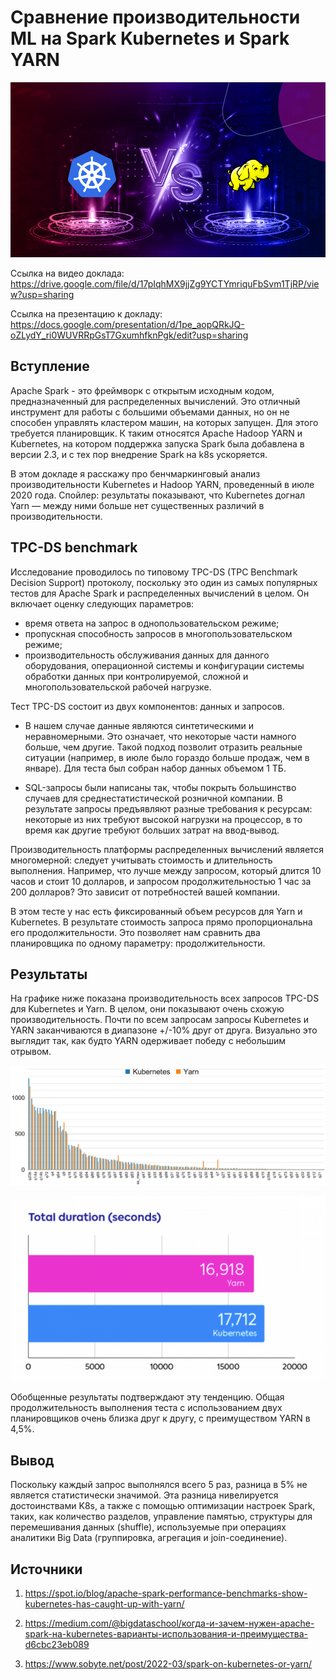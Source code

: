 # Сравнение производительности ML на Spark Kubernetes и Spark YARN

![Изображение](imgs/k8s_vs_yarn.png "k8s_vs_yarn")

Ссылка на видео доклада: https://drive.google.com/file/d/17pIqhMX9jjZg9YCTYmriquFbSvm1TjRP/view?usp=sharing

Ссылка на презентацию к докладу: https://docs.google.com/presentation/d/1pe_aopQRkJQ-oZLydY_ri0WUVRRpGsT7GxumhfknPgk/edit?usp=sharing

## Вступление

Apache Spark - это фреймворк с открытым исходным кодом, предназначенный для распределенных вычислений. Это отличный инструмент для работы с большими объемами данных, но он не способен управлять кластером машин, на которых запущен. Для этого требуется планировщик. К таким относятся Apache Hadoop YARN и Kubernetes, на котором поддержка запуска Spark была добавлена в версии 2.3, и с тех пор внедрение Spark на k8s ускоряется.

В этом докладе я расскажу про бенчмаркинговый анализ производительности Kubernetes и Hadoop YARN, проведенный в июле 2020 года. Спойлер: результаты показывают, что Kubernetes догнал Yarn — между ними больше нет существенных различий в производительности.

## TPC-DS benchmark

Исследование проводилось по типовому TPC-DS (TPC Benchmark Decision Support) протоколу, поскольку это один из самых популярных тестов для Apache Spark и распределенных вычислений в целом. Он включает оценку следующих параметров:

- время ответа на запрос в однопользовательском режиме;
- пропускная способность запросов в многопользовательском режиме;
- производительность обслуживания данных для данного оборудования, операционной системы и конфигурации системы обработки данных при контролируемой, сложной и многопользовательской рабочей нагрузке.

Тест TPC-DS состоит из двух компонентов: данных и запросов.

- В нашем случае данные являются синтетическими и неравномерными. Это означает, что некоторые части намного больше, чем другие. Такой подход позволит отразить реальные ситуации (например, в июле было гораздо больше продаж, чем в январе). Для теста был собран набор данных объемом 1 ТБ.

- SQL-запросы были написаны так, чтобы покрыть большинство случаев для среднестатистической розничной компании. В результате запросы предъявляют разные требования к ресурсам: некоторые из них требуют высокой нагрузки на процессор, в то время как другие требуют больших затрат на ввод-вывод.

Производительность платформы распределенных вычислений является многомерной: следует учитывать стоимость и длительность выполнения. Например, что лучше между запросом, который длится 10 часов и стоит 10 долларов, и запросом продолжительностью 1 час за 200 долларов? Это зависит от потребностей вашей компании.

В этом тесте у нас есть фиксированный объем ресурсов для Yarn и Kubernetes. В результате стоимость запроса прямо пропорциональна его продолжительности. Это позволяет нам сравнить два планировщика по одному параметру: продолжительности.

## Результаты

На графике ниже показана производительность всех запросов TPC-DS для Kubernetes и Yarn. В целом, они показывают очень схожую производительность. Почти по всем запросам запросы Kubernetes и YARN заканчиваются в диапазоне +/-10% друг от друга. Визуально это выглядит так, как будто YARN одерживает победу с небольшим отрывом.

![Изображение](imgs/plot1.webp "plot1")

![Изображение](imgs/plot2.png "plot2")

Обобщенные результаты подтверждают эту тенденцию. Общая продолжительность выполнения теста с использованием двух планировщиков очень близка друг к другу, с преимуществом YARN в 4,5%.

## Вывод

Поскольку каждый запрос выполнялся  всего 5 раз, разница в 5% не является статистически значимой. Эта разница нивелируется достоинствами K8s, а также с помощью оптимизации настроек Spark, таких, как количество разделов, управление памятью, структуры для перемешивания данных (shuffle), используемые при операциях аналитики Big Data (группировка, агрегация и join-соединение).

## Источники

1. https://spot.io/blog/apache-spark-performance-benchmarks-show-kubernetes-has-caught-up-with-yarn/

2. https://medium.com/@bigdataschool/когда-и-зачем-нужен-apache-spark-на-kubernetes-варианты-использования-и-преимущества-d6cbc23eb089

3. https://www.sobyte.net/post/2022-03/spark-on-kubernetes-or-yarn/
